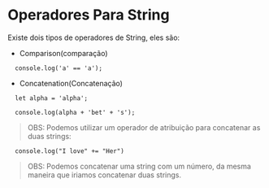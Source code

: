 # Operadores Para String

Existe dois tipos de operadores de String, eles são:

* Comparison(comparação)

```Js
  console.log('a' == 'a');
```

* Concatenation(Concatenação)

```Js
  let alpha = 'alpha';

  console.log(alpha + 'bet' + 's');
```

> OBS: Podemos utilizar um operador de atribuição para concatenar as duas strings:

```Js
  console.log("I love" += "Her")
```

> OBS: Podemos concatenar uma string com um número, da mesma maneira que iriamos concatenar duas strings.

